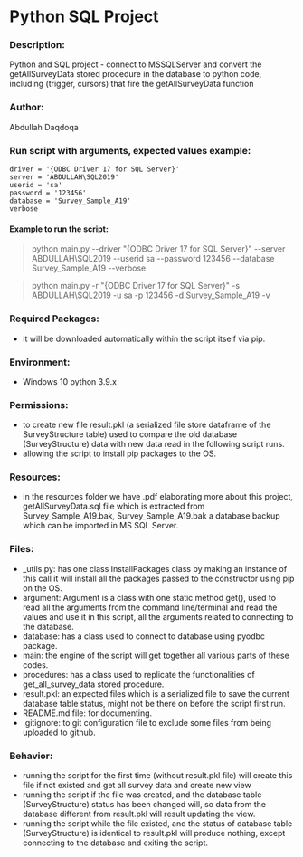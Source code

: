 # Python SQL Project

### Description:
Python and SQL project - connect to MSSQLServer and convert the getAllSurveyData stored procedure in the database to python code, 
including (trigger, cursors) that fire the getAllSurveyData function



### Author: 
Abdullah Daqdoqa



### Run script with arguments, expected values example:

    driver = '{ODBC Driver 17 for SQL Server}'
    server = 'ABDULLAH\SQL2019'
    userid = 'sa'
    password = '123456'
    database = 'Survey_Sample_A19'
    verbose

#### Example to run the script: 
> python main.py --driver "{ODBC Driver 17 for SQL Server}" --server ABDULLAH\SQL2019 --userid sa --password 123456 --database Survey_Sample_A19 --verbose

> python main.py -r "{ODBC Driver 17 for SQL Server}" -s ABDULLAH\SQL2019 -u sa -p 123456 -d Survey_Sample_A19 -v



### Required Packages:
- it will be downloaded automatically within the script itself via pip.



### Environment:
- Windows 10 python 3.9.x



### Permissions:
- to create new file result.pkl (a serialized file store dataframe of the SurveyStructure table) 
      used to compare the old database (SurveyStructure) data with new data read in the following script runs.
- allowing the script to install pip packages to the OS.



### Resources:
- in the resources folder we have .pdf elaborating more about this project, 
    getAllSurveyData.sql file which is extracted from Survey_Sample_A19.bak,
    Survey_Sample_A19.bak a database backup which can be imported in MS SQL Server.



### Files:
- _utils.py: has one class InstallPackages class by making an instance of this call it will install all the packages passed 
        to the constructor using pip on the OS.
- argument: Argument is a class with one static method get(), used to read all the arguments from the command line/terminal 
        and read the values and use it in this script, all the arguments related to connecting to the database.
- database: has a class used to connect to database using pyodbc package.
- main: the engine of the script will get together all various parts of these codes.
- procedures: has a class used to replicate the functionalities of get_all_survey_data stored procedure.
- result.pkl: an expected files which is a serialized file to save the current database table status, 
        might not be there on before the script first run.
- README.md file: for documenting.
- .gitignore: to git configuration file to exclude some files from being uploaded to github.




### Behavior:
- running the script for the first time (without result.pkl file) will create this file if not existed and get all survey data and create new view
- running the script if the file was created, and the database table (SurveyStructure) status has been changed will, so data 
        from the database different from result.pkl will result updating the view.
- running the script while the file existed, and the status of database table (SurveyStructure) is identical to result.pkl will produce nothing,
        except connecting to the database and exiting the script.

